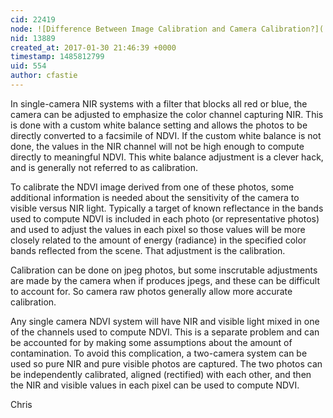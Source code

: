 ```yaml
---
cid: 22419
node: ![Difference Between Image Calibration and Camera Calibration?](../notes/J_tanna/01-30-2017/difference-between-image-calibration-and-camera-calibration)
nid: 13889
created_at: 2017-01-30 21:46:39 +0000
timestamp: 1485812799
uid: 554
author: cfastie
---
```


In single-camera NIR systems with a filter that blocks all red or blue, the camera can be adjusted to emphasize the color channel capturing NIR. This is done with a custom white balance setting and allows the photos to be directly converted to a facsimile of NDVI. If the custom white balance is not done, the values in the NIR channel will not be high enough to compute directly to meaningful NDVI. This white balance adjustment is a clever hack, and is generally not referred to as calibration.

To calibrate the NDVI image derived from one of these photos, some additional information is needed about the sensitivity of the camera to visible versus NIR light. Typically a target of known reflectance in the bands used to compute NDVI is included in each photo (or representative photos) and used to adjust the values in each pixel so those values will be more closely related to the amount of energy (radiance) in the specified color bands reflected from the scene. That adjustment is the calibration.

Calibration can be done on jpeg photos, but some inscrutable adjustments are made by the camera when if produces jpegs, and these can be difficult to account for. So camera raw photos generally allow more accurate calibration.

Any single camera NDVI system will have NIR and visible light mixed in one of the channels used to compute NDVI. This is a separate problem and can be accounted for by making some assumptions about the amount of contamination. To avoid this complication, a two-camera system can be used so pure NIR and pure visible photos are captured. The two photos can be independently calibrated, aligned (rectified) with each other, and then the NIR and visible values in each pixel can be used to compute NDVI.

Chris
